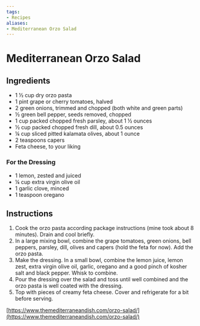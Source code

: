 ```yaml
---
tags:
- Recipes
aliases:
- Mediterranean Orzo Salad
---
```


# Mediterranean Orzo Salad
## Ingredients
- 1 ½ cup dry orzo pasta
- 1 pint grape or cherry tomatoes, halved
- 2 green onions, trimmed and chopped (both white and green parts)
- ½ green bell pepper, seeds removed, chopped
- 1 cup packed chopped fresh parsley, about 1 ½ ounces
- ½ cup packed chopped fresh dill, about 0.5 ounces
- ¼ cup sliced pitted kalamata olives, about 1 ounce
- 2 teaspoons capers
- Feta cheese, to your liking

### For the Dressing
- 1 lemon, zested and juiced
- ¼ cup extra virgin olive oil
- 1 garlic clove, minced
- 1 teaspoon oregano

## Instructions
1. Cook the orzo pasta according package instructions (mine took about 8 minutes). Drain and cool briefly.
2. In a large mixing bowl, combine the grape tomatoes, green onions, bell peppers, parsley, dill, olives and capers (hold the feta for now). Add the orzo pasta.
3. Make the dressing. In a small bowl, combine the lemon juice, lemon zest, extra virgin olive oil, garlic, oregano and a good pinch of kosher salt and black pepper. Whisk to combine.
4. Pour the dressing over the salad and toss until well combined and the orzo pasta is well coated with the dressing.
5. Top with pieces of creamy feta cheese. Cover and refrigerate for a bit before serving.

[https://www.themediterraneandish.com/orzo-salad/](https://www.themediterraneandish.com/orzo-salad/)